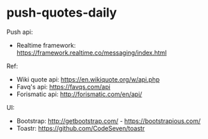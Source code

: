 # push-quotes-daily

Push api:
- Realtime framework: https://framework.realtime.co/messaging/index.html

Ref:
- Wiki quote api: https://en.wikiquote.org/w/api.php
- Favq's api: https://favqs.com/api
- Forismatic api: http://forismatic.com/en/api/

UI:
- Bootstrap: http://getbootstrap.com/ - https://bootstrapious.com/
- Toastr: https://github.com/CodeSeven/toastr
